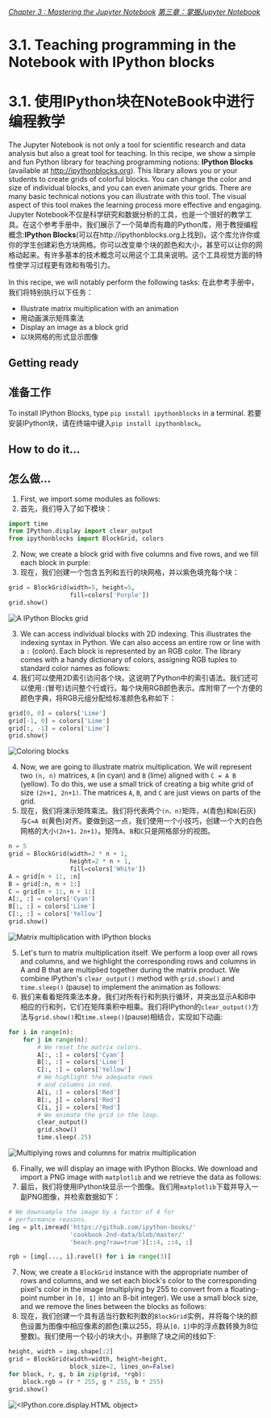 [*Chapter 3 : Mastering the Jupyter Notebook*](./)
[*第三章：掌握Jupyter Notebook*](./)

# 3.1. Teaching programming in the Notebook with IPython blocks
# 3.1. 使用IPython块在NoteBook中进行编程教学

The Jupyter Notebook is not only a tool for scientific research and data analysis but also a great tool for teaching. In this recipe, we show a simple and fun Python library for teaching programming notions: **IPython Blocks** (available at http://ipythonblocks.org). This library allows you or your students to create grids of colorful blocks. You can change the color and size of individual blocks, and you can even animate your grids. There are many basic technical notions you can illustrate with this tool. The visual aspect of this tool makes the learning process more effective and engaging.
Jupyter Notebook不仅是科学研究和数据分析的工具，也是一个很好的教学工具。在这个参考手册中，我们展示了一个简单而有趣的Python库，用于教授编程概念:**IPython Blocks**(可以在http://ipythonblocks.org上找到)。这个库允许你或你的学生创建彩色方块网格。你可以改变单个块的颜色和大小，甚至可以让你的网格动起来。有许多基本的技术概念可以用这个工具来说明。这个工具视觉方面的特性使学习过程更有效和有吸引力。

In this recipe, we will notably perform the following tasks:
在此参考手册中，我们将特别执行以下任务：

* Illustrate matrix multiplication with an animation
* 用动画演示矩阵乘法
* Display an image as a block grid
* 以块网格的形式显示图像

## Getting ready
## 准备工作

To install IPython Blocks, type `pip install ipythonblocks` in a terminal.
若要安装IPython块，请在终端中键入`pip install ipythonblock`。

## How to do it...
## 怎么做...

1. First, we import some modules as follows:
1. 首先，我们导入了如下模块：

```python
import time
from IPython.display import clear_output
from ipythonblocks import BlockGrid, colors
```

2. Now, we create a block grid with five columns and five rows, and we fill each block in purple:
2. 现在，我们创建一个包含五列和五行的块网格，并以紫色填充每个块：

```python
grid = BlockGrid(width=5, height=5,
                 fill=colors['Purple'])
grid.show()
```

![A IPython Blocks grid](01_blocks_files/01_blocks_10_0.png)

3. We can access individual blocks with 2D indexing. This illustrates the indexing syntax in Python. We can also access an entire row or line with a `:` (colon). Each block is represented by an RGB color. The library comes with a handy dictionary of colors, assigning RGB tuples to standard color names as follows:
3. 我们可以使用2D索引访问各个块。这说明了Python中的索引语法。我们还可以使用`:`(冒号)访问整个行或行。每个块用RGB颜色表示。库附带了一个方便的颜色字典，将RGB元组分配给标准颜色名称如下：

```python
grid[0, 0] = colors['Lime']
grid[-1, 0] = colors['Lime']
grid[:, -1] = colors['Lime']
grid.show()
```

![Coloring blocks](01_blocks_files/01_blocks_12_0.png)

4. Now, we are going to illustrate matrix multiplication. We will represent two `(n, n)` matrices, `A` (in cyan) and `B` (lime) aligned with `C = A B` (yellow). To do this, we use a small trick of creating a big white grid of size `(2n+1, 2n+1)`. The matrices `A`, `B`, and `C` are just views on parts of the grid.
4. 现在，我们将演示矩阵乘法。我们将代表两个`(n，n)`矩阵，`A`(青色)和`B`(石灰)与`C=A B`(黄色)对齐。要做到这一点，我们使用一个小技巧，创建一个大的白色网格的大小`(2n+1，2n+1)`。矩阵`A`、`B`和`C`只是网格部分的视图。

```python
n = 5
grid = BlockGrid(width=2 * n + 1,
                 height=2 * n + 1,
                 fill=colors['White'])
A = grid[n + 1:, :n]
B = grid[:n, n + 1:]
C = grid[n + 1:, n + 1:]
A[:, :] = colors['Cyan']
B[:, :] = colors['Lime']
C[:, :] = colors['Yellow']
grid.show()
```

![Matrix multiplication with IPython blocks](01_blocks_files/01_blocks_14_0.png)

5. Let's turn to matrix multiplication itself. We perform a loop over all rows and columns, and we highlight the corresponding rows and columns in A and B that are multiplied together during the matrix product. We combine IPython's `clear_output()` method with `grid.show()` and `time.sleep()` (pause) to implement the animation as follows:
5. 我们来看看矩阵乘法本身。我们对所有行和列执行循环，并突出显示A和B中相应的行和列，它们在矩阵乘积中相乘。我们将IPython的`clear_output()`方法与`grid.show()`和`time.sleep()`(pause)相结合，实现如下动画:

```python
for i in range(n):
    for j in range(n):
        # We reset the matrix colors.
        A[:, :] = colors['Cyan']
        B[:, :] = colors['Lime']
        C[:, :] = colors['Yellow']
        # We highlight the adequate rows
        # and columns in red.
        A[i, :] = colors['Red']
        B[:, j] = colors['Red']
        C[i, j] = colors['Red']
        # We animate the grid in the loop.
        clear_output()
        grid.show()
        time.sleep(.25)
```

![Multiplying rows and columns for matrix multiplication](01_blocks_files/01_blocks_16_0.png)

6. Finally, we will display an image with IPython Blocks. We download and import a PNG image with `matplotlib` and we retrieve the data as follows:
6. 最后，我们将使用IPython块显示一个图像。我们用`matplotlib`下载并导入一副PNG图像，并检索数据如下：

```python
# We downsample the image by a factor of 4 for
# performance reasons.
img = plt.imread('https://github.com/ipython-books/'
                 'cookbook-2nd-data/blob/master/'
                 'beach.png?raw=true')[::4, ::4, :]
```

```python
rgb = [img[..., i].ravel() for i in range(3)]
```

7. Now, we create a `BlockGrid` instance with the appropriate number of rows and columns, and we set each block's color to the corresponding pixel's color in the image (multiplying by 255 to convert from a floating-point number in `[0, 1]` into an 8-bit integer). We use a small block size, and we remove the lines between the blocks as follows:
7. 现在，我们创建一个具有适当行数和列数的`BlockGrid`实例，并将每个块的颜色设置为图像中相应像素的颜色(乘以255，将从`[0，1]`中的浮点数转换为8位整数)。我们使用一个较小的块大小，并删除了块之间的线如下:

```python
height, width = img.shape[:2]
grid = BlockGrid(width=width, height=height,
                 block_size=2, lines_on=False)
for block, r, g, b in zip(grid, *rgb):
    block.rgb = (r * 255, g * 255, b * 255)
grid.show()
```

![<IPython.core.display.HTML object>](01_blocks_files/01_blocks_21_0.png)
